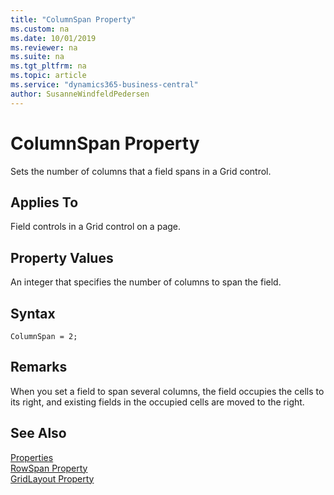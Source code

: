 ```yaml
---
title: "ColumnSpan Property"
ms.custom: na
ms.date: 10/01/2019
ms.reviewer: na
ms.suite: na
ms.tgt_pltfrm: na
ms.topic: article
ms.service: "dynamics365-business-central"
author: SusanneWindfeldPedersen
---
```


# ColumnSpan Property
Sets the number of columns that a field spans in a Grid control.  
  
## Applies To  
Field controls in a Grid control on a page.  
  
## Property Values  
An integer that specifies the number of columns to span the field.  

## Syntax
```
ColumnSpan = 2;
```
  
## Remarks  
When you set a field to span several columns, the field occupies the cells to its right, and existing fields in the occupied cells are moved to the right. 
<!-- 
For example, the following figure illustrates a GridLayout control that consists of four fields arranged in two rows. --> 

## See Also    
[Properties](devenv-properties.md)  
[RowSpan Property](devenv-rowspan-property.md)  
[GridLayout Property](properties/devenv-gridlayout-property.md)
<!--[Layout Property](devenv-layout-property.md)-->
  